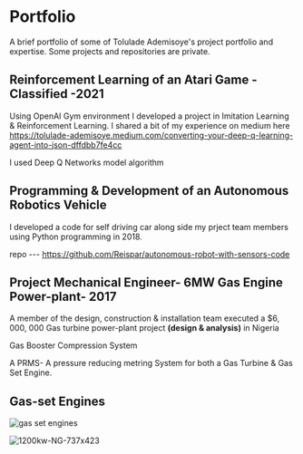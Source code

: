# Portfolio
A brief portfolio of some of Tolulade Ademisoye's project portfolio and expertise. Some projects and repositories are private. 

## Reinforcement Learning of an Atari Game - Classified -2021
Using OpenAI Gym environment I developed a project in Imitation Learning & Reinforcement Learning. I shared a bit of my experience on medium here https://tolulade-ademisoye.medium.com/converting-your-deep-q-learning-agent-into-json-dffdbb7fe4cc

I used Deep Q Networks model algorithm

## Programming & Development of an Autonomous Robotics Vehicle

I developed a code for self driving car along side my prject team members using Python programming in 2018. 

repo --- https://github.com/Reispar/autonomous-robot-with-sensors-code

## Project Mechanical Engineer- 6MW Gas Engine Power-plant- 2017
A member of the design, construction & installation team executed a $6, 000, 000 Gas turbine power-plant project **(design & analysis)** in Nigeria

Gas Booster Compression System

A PRMS- A pressure reducing metring System for both a Gas Turbine & Gas Set Engine.

Gas-set Engines
-----------
![gas set engines](https://user-images.githubusercontent.com/22460844/116995406-f0060200-acd1-11eb-82c0-34f44b26bc16.jpg)

![1200kw-NG-737x423](https://user-images.githubusercontent.com/22460844/116994907-43c41b80-acd1-11eb-967b-f91d4628a1f3.jpg)

